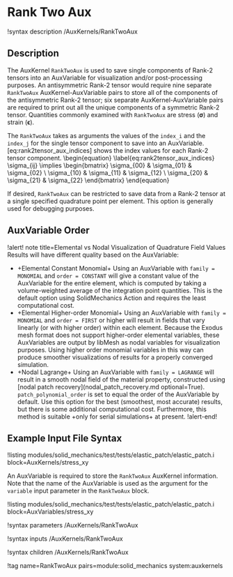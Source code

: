 # Rank Two Aux

!syntax description /AuxKernels/RankTwoAux

## Description

The AuxKernel `RankTwoAux` is used to save single components of Rank-2 tensors into an AuxVariable
for visualization and/or post-processing purposes. An antisymmetric Rank-2 tensor would require nine
separate `RankTwoAux` AuxKernel-AuxVariable pairs to store all of the components of the antisymmetric
Rank-2 tensor; six separate AuxKernel-AuxVariable pairs are required to print out all the unique
components of a symmetric Rank-2 tensor.  Quantities commonly examined with `RankTwoAux` are stress
($\boldsymbol{\sigma}$) and strain ($\boldsymbol{\epsilon}$).

The `RankTwoAux` takes as arguments the values of the `index_i` and the `index_j` for the single
tensor component to save into an AuxVariable.  [eq:rank2tensor_aux_indices] shows the index
values for each Rank-2 tensor component.
\begin{equation}
\label{eq:rank2tensor_aux_indices}
\sigma_{ij} \implies \begin{bmatrix}
                      \sigma_{00} & \sigma_{01} & \sigma_{02} \\
                      \sigma_{10} & \sigma_{11} & \sigma_{12} \\
                      \sigma_{20} & \sigma_{21} & \sigma_{22}
                      \end{bmatrix}
\end{equation}

If desired, `RankTwoAux` can be restricted to save data from a Rank-2 tensor at a single specified
quadrature point per element. This option is generally used for debugging purposes.

## AuxVariable Order

!alert! note title=Elemental vs Nodal Visualization of Quadrature Field Values
Results will have different quality based on the AuxVariable:

- +Elemental Constant Monomial+ Using an AuxVariable with `family = MONOMIAL` and `order = CONSTANT` will give a constant value of
  the AuxVariable for the entire element, which is computed by taking a volume-weighted average of the integration
  point quantities. This is the default option using SolidMechanics Action and requires the least computational cost.
- +Elemental Higher-order Monomial+ Using an AuxVariable with `family = MONOMIAL` and `order = FIRST` or higher will result in
  fields that vary linearly (or with higher order) within each element. Because the Exodus mesh format does not
  support higher-order elemental variables, these AuxVariables are output by libMesh as nodal variables for visualization
  purposes. Using higher order monomial variables in this way can produce smoother visualizations of results for a properly
  converged simulation.
- +Nodal Lagrange+ Using an AuxVariable with `family = LAGRANGE` will result in a smooth nodal field of the material property,
  constructed using [nodal patch recovery](nodal_patch_recovery.md optional=True).
  `patch_polynomial_order` is set to equal the order of the AuxVariable by default.
  Use this option for the best (smoothest, most accurate) results, but there is
  some additional computational cost. Furthermore, this method is suitable +only
  for serial simulations+ at present.
!alert-end!

## Example Input File Syntax

!listing modules/solid_mechanics/test/tests/elastic_patch/elastic_patch.i block=AuxKernels/stress_xy

An AuxVariable is required to store the `RankTwoAux` AuxKernel information. Note that the name of the
AuxVariable is used as the argument for the `variable` input parameter in the `RankTwoAux` block.

!listing modules/solid_mechanics/test/tests/elastic_patch/elastic_patch.i block=AuxVariables/stress_xy

!syntax parameters /AuxKernels/RankTwoAux

!syntax inputs /AuxKernels/RankTwoAux

!syntax children /AuxKernels/RankTwoAux

!tag name=RankTwoAux pairs=module:solid_mechanics system:auxkernels
